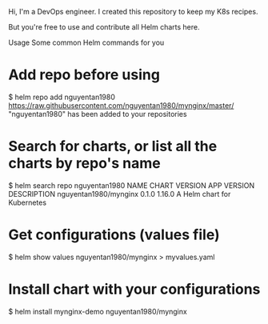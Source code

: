 Hi, I'm a DevOps engineer. I created this repository to keep my K8s recipes. 

But you're free to use and contribute all Helm charts here.

Usage
Some common Helm commands for you

# Add repo before using
$ helm repo add nguyentan1980 https://raw.githubusercontent.com/nguyentan1980/mynginx/master/
"nguyentan1980" has been added to your repositories

# Search for charts, or list all the charts by repo's name
$ helm search repo nguyentan1980
NAME                    CHART VERSION   APP VERSION     DESCRIPTION
nguyentan1980/mynginx   0.1.0           1.16.0          A Helm chart for Kubernetes

# Get configurations (values file)
$ helm show values nguyentan1980/mynginx > myvalues.yaml

# Install chart with your configurations
$ helm install mynginx-demo nguyentan1980/mynginx
